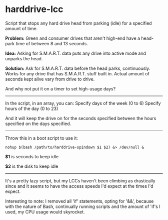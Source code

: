 # harddrive-lcc
Script that stops any hard drive head from parking (idle) for a specified amount of time.

**Problem:** Green and consumer drives that aren't high-end have a head-park time of between 8 and 13 seconds.

**Idea:** Asking for S.M.A.R.T. data puts any drive into active mode and unparks the head.

**Solution:** Ask for S.M.A.R.T. data before the head parks, continuously. Works for any drive that has S.M.A.R.T. stuff built in. Actual amount of seconds kept alive vary from drive to drive. 

And why not put it on a timer to set high-usage days?

---

In the script, in an array, you can:
Specify days of the week (0 to 6)
Specify hours of the day (0 to 23)

And it will keep the drive on for the seconds specified between the hours specified on the days specified.

---

Throw this in a boot script to use it:

    nohup $(bash /path/to/harddrive-spindown $1 $2) &> /dev/null &
    
**$1** is seconds to keep idle

**$2** is the disk to keep idle

---

It's a pretty lazy script, but my LCCs haven't been climbing as drastically since and it seems to have the access speeds I'd expect at the times I'd expect.

Interesting to note: I removed all 'if' statements, opting for '&&', because with the nature of Bash, continually running scripts and the amount of 'if's I used, my CPU usage would skyrocket. 
